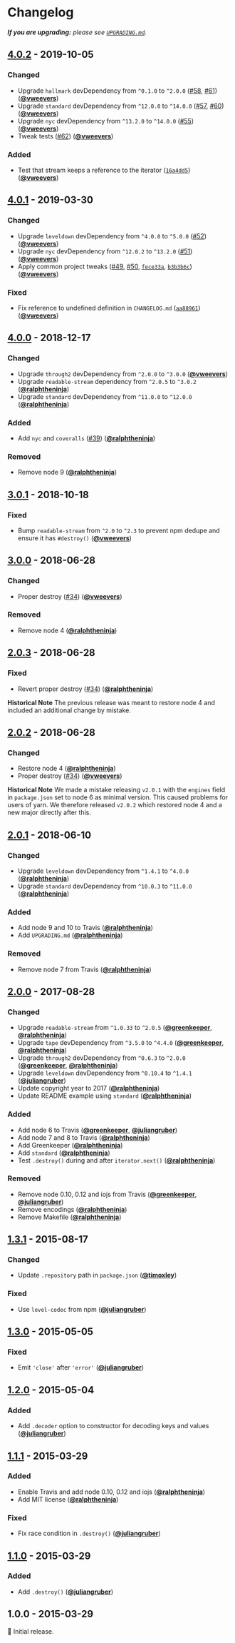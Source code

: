# Changelog

_**If you are upgrading:** please see [`UPGRADING.md`](UPGRADING.md)._

## [4.0.2] - 2019-10-05

### Changed

- Upgrade `hallmark` devDependency from `^0.1.0` to `^2.0.0` ([#58](https://github.com/Level/iterator-stream/issues/58), [#61](https://github.com/Level/iterator-stream/issues/61)) ([**@vweevers**](https://github.com/vweevers))
- Upgrade `standard` devDependency from `^12.0.0` to `^14.0.0` ([#57](https://github.com/Level/iterator-stream/issues/57), [#60](https://github.com/Level/iterator-stream/issues/60)) ([**@vweevers**](https://github.com/vweevers))
- Upgrade `nyc` devDependency from `^13.2.0` to `^14.0.0` ([#55](https://github.com/Level/iterator-stream/issues/55)) ([**@vweevers**](https://github.com/vweevers))
- Tweak tests ([#62](https://github.com/Level/iterator-stream/issues/62)) ([**@vweevers**](https://github.com/vweevers))

### Added

- Test that stream keeps a reference to the iterator ([`16a4dd5`](https://github.com/Level/iterator-stream/commit/16a4dd5)) ([**@vweevers**](https://github.com/vweevers))

## [4.0.1] - 2019-03-30

### Changed

- Upgrade `leveldown` devDependency from `^4.0.0` to `^5.0.0` ([#52](https://github.com/Level/iterator-stream/issues/52)) ([**@vweevers**](https://github.com/vweevers))
- Upgrade `nyc` devDependency from `^12.0.2` to `^13.2.0` ([#51](https://github.com/Level/iterator-stream/issues/51)) ([**@vweevers**](https://github.com/vweevers))
- Apply common project tweaks ([#49](https://github.com/Level/iterator-stream/issues/49), [#50](https://github.com/Level/iterator-stream/issues/50), [`fece33a`](https://github.com/Level/iterator-stream/commit/fece33a), [`b3b3b6c`](https://github.com/Level/iterator-stream/commit/b3b3b6c)) ([**@vweevers**](https://github.com/vweevers))

### Fixed

- Fix reference to undefined definition in `CHANGELOG.md` ([`aa88961`](https://github.com/Level/iterator-stream/commit/aa88961)) ([**@vweevers**](https://github.com/vweevers))

## [4.0.0] - 2018-12-17

### Changed

- Upgrade `through2` devDependency from `^2.0.0` to `^3.0.0` ([**@vweevers**](https://github.com/vweevers))
- Upgrade `readable-stream` dependency from `^2.0.5` to `^3.0.2` ([**@ralphtheninja**](https://github.com/ralphtheninja))
- Upgrade `standard` devDependency from `^11.0.0` to `^12.0.0` ([**@ralphtheninja**](https://github.com/ralphtheninja))

### Added

- Add `nyc` and `coveralls` ([#39](https://github.com/Level/iterator-stream/issues/39)) ([**@ralphtheninja**](https://github.com/ralphtheninja))

### Removed

- Remove node 9 ([**@ralphtheninja**](https://github.com/ralphtheninja))

## [3.0.1] - 2018-10-18

### Fixed

- Bump `readable-stream` from `^2.0` to `^2.3` to prevent npm dedupe and ensure it has `#destroy()` ([**@vweevers**](https://github.com/vweevers))

## [3.0.0] - 2018-06-28

### Changed

- Proper destroy ([#34](https://github.com/Level/iterator-stream/issues/34)) ([**@vweevers**](https://github.com/vweevers))

### Removed

- Remove node 4 ([**@ralphtheninja**](https://github.com/ralphtheninja))

## [2.0.3] - 2018-06-28

### Fixed

- Revert proper destroy ([#34](https://github.com/Level/iterator-stream/issues/34)) ([**@ralphtheninja**](https://github.com/ralphtheninja))

**Historical Note** The previous release was meant to restore node 4 and included an additional change by mistake.

## [2.0.2] - 2018-06-28

### Changed

- Restore node 4 ([**@ralphtheninja**](https://github.com/ralphtheninja))
- Proper destroy ([#34](https://github.com/Level/iterator-stream/issues/34)) ([**@vweevers**](https://github.com/vweevers))

**Historical Note** We made a mistake releasing `v2.0.1` with the `engines` field in `package.json` set to node 6 as minimal version. This caused problems for users of yarn. We therefore released `v2.0.2` which restored node 4 and a new major directly after this.

## [2.0.1] - 2018-06-10

### Changed

- Upgrade `leveldown` devDependency from `^1.4.1` to `^4.0.0` ([**@ralphtheninja**](https://github.com/ralphtheninja))
- Upgrade `standard` devDependency from `^10.0.3` to `^11.0.0` ([**@ralphtheninja**](https://github.com/ralphtheninja))

### Added

- Add node 9 and 10 to Travis ([**@ralphtheninja**](https://github.com/ralphtheninja))
- Add `UPGRADING.md` ([**@ralphtheninja**](https://github.com/ralphtheninja))

### Removed

- Remove node 7 from Travis ([**@ralphtheninja**](https://github.com/ralphtheninja))

## [2.0.0] - 2017-08-28

### Changed

- Upgrade `readable-stream` from `^1.0.33` to `^2.0.5` ([**@greenkeeper**](https://github.com/greenkeeper), [**@ralphtheninja**](https://github.com/ralphtheninja))
- Upgrade `tape` devDependency from `^3.5.0` to `^4.4.0` ([**@greenkeeper**](https://github.com/greenkeeper), [**@ralphtheninja**](https://github.com/ralphtheninja))
- Upgrade `through2` devDependency from `^0.6.3` to `^2.0.0` ([**@greenkeeper**](https://github.com/greenkeeper), [**@ralphtheninja**](https://github.com/ralphtheninja))
- Upgrade `leveldown` devDependency from `^0.10.4` to `^1.4.1` ([**@juliangruber**](https://github.com/juliangruber))
- Update copyright year to 2017 ([**@ralphtheninja**](https://github.com/ralphtheninja))
- Update README example using `standard` ([**@ralphtheninja**](https://github.com/ralphtheninja))

### Added

- Add node 6 to Travis ([**@greenkeeper**](https://github.com/greenkeeper), [**@juliangruber**](https://github.com/juliangruber))
- Add node 7 and 8 to Travis ([**@ralphtheninja**](https://github.com/ralphtheninja))
- Add Greenkeeper ([**@ralphtheninja**](https://github.com/ralphtheninja))
- Add `standard` ([**@ralphtheninja**](https://github.com/ralphtheninja))
- Test `.destroy()` during and after `iterator.next()` ([**@ralphtheninja**](https://github.com/ralphtheninja))

### Removed

- Remove node 0.10, 0.12 and iojs from Travis ([**@greenkeeper**](https://github.com/greenkeeper), [**@juliangruber**](https://github.com/juliangruber))
- Remove encodings ([**@ralphtheninja**](https://github.com/ralphtheninja))
- Remove Makefile ([**@ralphtheninja**](https://github.com/ralphtheninja))

## [1.3.1] - 2015-08-17

### Changed

- Update `.repository` path in `package.json` ([**@timoxley**](https://github.com/timoxley))

### Fixed

- Use `level-codec` from npm ([**@juliangruber**](https://github.com/juliangruber))

## [1.3.0] - 2015-05-05

### Fixed

- Emit `'close'` after `'error'` ([**@juliangruber**](https://github.com/juliangruber))

## [1.2.0] - 2015-05-04

### Added

- Add `.decoder` option to constructor for decoding keys and values ([**@juliangruber**](https://github.com/juliangruber))

## [1.1.1] - 2015-03-29

### Added

- Enable Travis and add node 0.10, 0.12 and iojs ([**@ralphtheninja**](https://github.com/ralphtheninja))
- Add MIT license ([**@ralphtheninja**](https://github.com/ralphtheninja))

### Fixed

- Fix race condition in `.destroy()` ([**@juliangruber**](https://github.com/juliangruber))

## [1.1.0] - 2015-03-29

### Added

- Add `.destroy()` ([**@juliangruber**](https://github.com/juliangruber))

## 1.0.0 - 2015-03-29

:seedling: Initial release.

[4.0.2]: https://github.com/Level/iterator-stream/compare/v4.0.1...v4.0.2

[4.0.1]: https://github.com/Level/iterator-stream/compare/v4.0.0...v4.0.1

[4.0.0]: https://github.com/Level/iterator-stream/compare/v3.0.1...v4.0.0

[3.0.1]: https://github.com/Level/iterator-stream/compare/v3.0.0...v3.0.1

[3.0.0]: https://github.com/Level/iterator-stream/compare/v2.0.3...v3.0.0

[2.0.3]: https://github.com/Level/iterator-stream/compare/v2.0.2...v2.0.3

[2.0.2]: https://github.com/Level/iterator-stream/compare/v2.0.1...v2.0.2

[2.0.1]: https://github.com/Level/iterator-stream/compare/v2.0.0...v2.0.1

[2.0.0]: https://github.com/Level/iterator-stream/compare/v1.3.1...v2.0.0

[1.3.1]: https://github.com/Level/iterator-stream/compare/v1.3.0...v1.3.1

[1.3.0]: https://github.com/Level/iterator-stream/compare/v1.2.0...v1.3.0

[1.2.0]: https://github.com/Level/iterator-stream/compare/v1.1.1...v1.2.0

[1.1.1]: https://github.com/Level/iterator-stream/compare/v1.1.0...v1.1.1

[1.1.0]: https://github.com/Level/iterator-stream/compare/v1.0.0...v1.1.0
